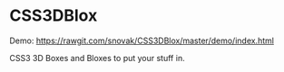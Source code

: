 # CSS3DBlox
Demo: https://rawgit.com/snovak/CSS3DBlox/master/demo/index.html

CSS3 3D Boxes and Bloxes to put your stuff in.
